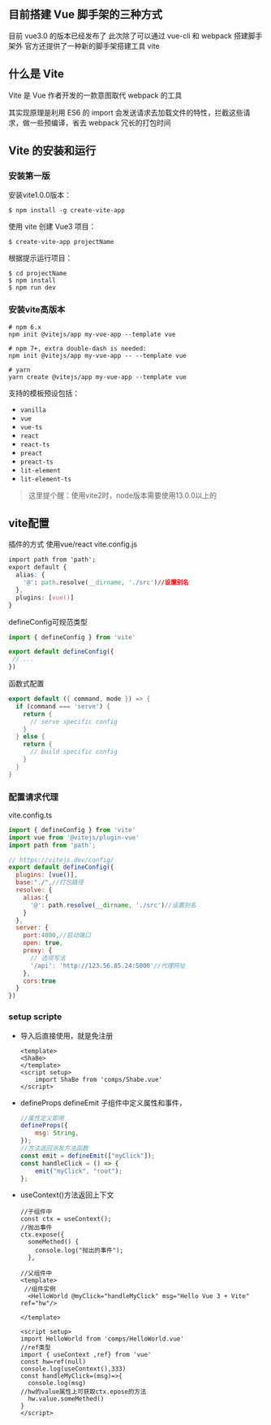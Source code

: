 ## 目前搭建 Vue 脚手架的三种方式

目前 vue3.0 的版本已经发布了  此次除了可以通过 vue-cli 和 webpack 搭建脚手架外 官方还提供了一种新的脚手架搭建工具 vite

## 什么是 Vite

Vite 是 Vue 作者开发的一款意图取代 webpack 的工具 

其实现原理是利用 ES6 的 import 会发送请求去加载文件的特性，拦截这些请求，做一些预编译，省去 webpack 冗长的打包时间

## Vite 的安装和运行

### 安装第一版

安装vite1.0.0版本：

```
$ npm install -g create-vite-app
```

使用 vite 创建 Vue3 项目：

```
$ create-vite-app projectName
```

根据提示运行项目：

```
$ cd projectName
$ npm install
$ npm run dev
```

### 安装vite高版本

```
# npm 6.x
npm init @vitejs/app my-vue-app --template vue

# npm 7+, extra double-dash is needed:
npm init @vitejs/app my-vue-app -- --template vue

# yarn
yarn create @vitejs/app my-vue-app --template vue
```

支持的模板预设包括：

- `vanilla`
- `vue`
- `vue-ts`
- `react`
- `react-ts`
- `preact`
- `preact-ts`
- `lit-element`
- `lit-element-ts`

>
> 这里提个醒：使用vite2时，node版本需要使用13.0.0以上的

## vite配置

插件的方式 使用vue/react
 vite.config.js

```css
import path from 'path';
export default {
  alias: {
    '@': path.resolve(__dirname, './src')//设置别名
  },
  plugins: [vue()]
}
```

defineConfig可规范类型

```jsx
import { defineConfig } from 'vite'

export default defineConfig({
 // ...
})
```

函数式配置

```dart
export default ({ command, mode }) => {
  if (command === 'serve') {
    return {
      // serve specific config
    }
  } else {
    return {
      // build specific config
    }
  }
}
```

### 配置请求代理

vite.config.ts

```js
import { defineConfig } from 'vite'
import vue from '@vitejs/plugin-vue'
import path from 'path';

// https://vitejs.dev/config/
export default defineConfig({
  plugins: [vue()],
  base:"./",//打包路径
  resolve: {
    alias:{
      '@': path.resolve(__dirname, './src')//设置别名
    }
  },
  server: {
    port:4000,//启动端口
    open: true,
    proxy: {
      // 选项写法
      '/api': 'http://123.56.85.24:5000'//代理网址
    },
    cors:true
  }
})
```

### setup scripte

- 导入后直接使用，就是免注册

  ```vue
  <template>
  <ShaBe>
  </template>
  <script setup>
      import ShaBe from 'comps/Shabe.vue'
  </script>
  ```

- defineProps defineEmit 子组件中定义属性和事件，

  ```jsx
  //属性定义即用
  defineProps({
      msg: String,
  });
  //方法返回派发方法函数
  const emit = defineEmit(["myClick"]);
  const handleClick = () => {
      emit("myClick", "root");
  };
  ```

- useContext()方法返回上下文

  ```vue
  //子组件中
  const ctx = useContext();
  //抛出事件
  ctx.expose({
    someMethed() {
      console.log("抛出的事件");
    },
  
  //父组件中
  <template>
   //组件实例
    <HelloWorld @myClick="handleMyClick" msg="Hello Vue 3 + Vite"  ref="hw"/>
     
  </template>
  
  <script setup>
  import HelloWorld from 'comps/HelloWorld.vue'
  //ref类型
  import { useContext ,ref} from 'vue'
  const hw=ref(null)
  console.log(useContext(),333)
  const handleMyClick=(msg)=>{
    console.log(msg)
  //hw的value属性上可获取ctx.epose的方法
    hw.value.someMethed()
  }
  </script>
  ```

  

















